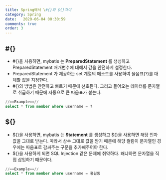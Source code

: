 ```yaml
---
title: Spring에서 \#{}와 ${}차이
category: Spring
date:   2020-06-04 00:30:59
comments: true
order: 3
---
```


## #{}
* #{}을 사용하면, mybatis 는 __PreparedStatement__ 를 생성하고 PreparedStatement 매개변수에 대해서 값을 안전하게 설정한다.
* PreparedStatement 가 제공하는 set 계열의 메소드를 사용하여 물음표(?)를 대체할 값을 지정한다. 
* #{}의 방법은 안전하고 빠르기 때문에 선호된다. 그리고 들어오는 데이터를 문자열로 취급하기 때문에 자동으로 큰 따옴표가 붙는다.

```sql
//==Example==//
select * from member where username = ?
```

## ${}
* ${}을 사용하면, mybatis 는 __Statement__ 를 생성하고 ${}을 사용하면 해당 인자 값을 그대로 받는다. 따라서 상수 그대로 값을 받기 때문에 해당 컬럼이 문자열인 경우에는 따옴표로 감싸주는 구문을 추가해주어야 한다.
* ${}을 사용하게 되면 SQL Injection 같은 문제에 취약하다. 왜냐하면 문자열을 직접 삽입하기 때문이다.

```sql
//==Example==//
select * from member where username = 홍길동
```